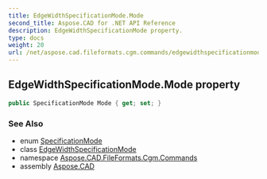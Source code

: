 ```yaml
---
title: EdgeWidthSpecificationMode.Mode
second_title: Aspose.CAD for .NET API Reference
description: EdgeWidthSpecificationMode property. 
type: docs
weight: 20
url: /net/aspose.cad.fileformats.cgm.commands/edgewidthspecificationmode/mode/
---
```

## EdgeWidthSpecificationMode.Mode property

```csharp
public SpecificationMode Mode { get; set; }
```

### See Also

* enum [SpecificationMode](../../../aspose.cad.fileformats.cgm.enums/specificationmode/)
* class [EdgeWidthSpecificationMode](../)
* namespace [Aspose.CAD.FileFormats.Cgm.Commands](../../edgewidthspecificationmode/)
* assembly [Aspose.CAD](../../../)


